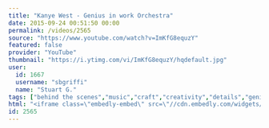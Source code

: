 ```yaml
---
title: "Kanye West - Genius in work Orchestra"
date: 2015-09-24 00:51:50 00:00
permalink: /videos/2565
source: "https://www.youtube.com/watch?v=ImKfG8equzY"
featured: false
provider: "YouTube"
thumbnail: "https://i.ytimg.com/vi/ImKfG8equzY/hqdefault.jpg"
user:
  id: 1667
  username: "sbgriffi"
  name: "Stuart G."
tags: ["behind the scenes","music","craft","creativity","details","genius"]
html: "<iframe class=\"embedly-embed\" src=\"//cdn.embedly.com/widgets/media.html?src=https%3A%2F%2Fwww.youtube.com%2Fembed%2FImKfG8equzY%3Fwmode%3Dtransparent%26feature%3Doembed&wmode=transparent&url=https%3A%2F%2Fwww.youtube.com%2Fwatch%3Fv%3DImKfG8equzY&image=https%3A%2F%2Fi.ytimg.com%2Fvi%2FImKfG8equzY%2Fhqdefault.jpg&key=daaebf4d9cdd46779200162d0ca86e20&type=text%2Fhtml&schema=youtube\" width=\"640\" height=\"480\" scrolling=\"no\" frameborder=\"0\" allowfullscreen></iframe>"
id: 2565
---
```


